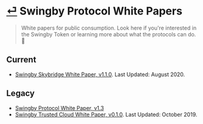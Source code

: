 # [⏎](../readme.md) Swingby Protocol White Papers

> White papers for public consumption. Look here if you're interested in the Swingby Token or learning more about what the protocols can do. 👀

## Current

- [Swingby Skybridge White Paper, v1.1.0](./SwingbySkybridge-WhitePaper_v1.1.0.pdf). Last Updated: August 2020.

## Legacy

- [Swingby Protocol White Paper, v1.3](../archives/whitepapers/protocol-alpha/SwingbyProtocol-WhitePaper_1.3.pdf)
- [Swingby Trusted Cloud White Paper, v0.1.0](../archives/whitepapers/cloud-alpha/SwingbyTrustedCloud-WhitePaper_v0.1.0.pdf). Last Updated: October 2019.

